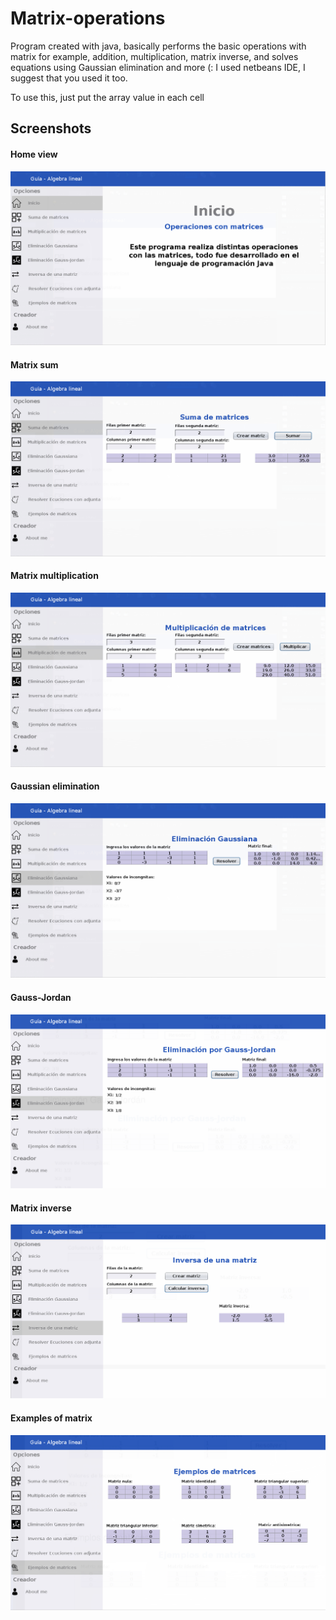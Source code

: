 # Matrix-operations
Program created with java, basically performs the basic operations with matrix for example, addition, multiplication, matrix inverse, and solves equations using Gaussian elimination and more (: 
I used netbeans IDE, I suggest that you used it too.

To use this, just put the array value in each cell
## Screenshots 
#### Home view
![](https://raw.githubusercontent.com/SoyTonyRodriguez/Matrix-operations/master/screenshots/Home_View.png)

#### Matrix sum
![](https://raw.githubusercontent.com/SoyTonyRodriguez/Matrix-operations/master/screenshots/Addition.png)

#### Matrix multiplication
![](https://raw.githubusercontent.com/SoyTonyRodriguez/Matrix-operations/master/screenshots/Multiplication.png)

#### Gaussian elimination
![](https://raw.githubusercontent.com/SoyTonyRodriguez/Matrix-operations/master/screenshots/gaussian%20elimination.png)

#### Gauss-Jordan
![](https://raw.githubusercontent.com/SoyTonyRodriguez/Matrix-operations/master/screenshots/Gauss-Jordan.png)

#### Matrix inverse
![](https://raw.githubusercontent.com/SoyTonyRodriguez/Matrix-operations/master/screenshots/reverse.png)

#### Examples of matrix
![](https://raw.githubusercontent.com/SoyTonyRodriguez/Matrix-operations/master/screenshots/Examples.png)
